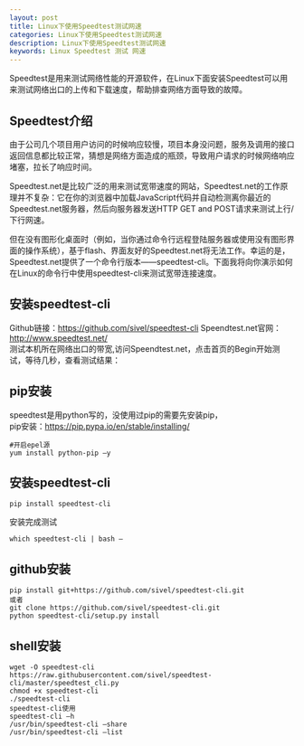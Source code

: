```yaml
---
layout: post
title: Linux下使用Speedtest测试网速
categories: Linux下使用Speedtest测试网速
description: Linux下使用Speedtest测试网速
keywords: Linux Speedtest 测试 网速
---
```


Speedtest是用来测试网络性能的开源软件，在Linux下面安装Speedtest可以用来测试网络出口的上传和下载速度，帮助排查网络方面导致的故障。

## Speedtest介绍
由于公司几个项目用户访问的时候响应较慢，项目本身没问题，服务及调用的接口返回信息都比较正常，猜想是网络方面造成的瓶颈，导致用户请求的时候网络响应堵塞，拉长了响应时间。

Speedtest.net是比较广泛的用来测试宽带速度的网站，Speedtest.net的工作原理并不复杂：它在你的浏览器中加载JavaScript代码并自动检测离你最近的Speedtest.net服务器，然后向服务器发送HTTP GET and POST请求来测试上行/下行网速。

但在没有图形化桌面时（例如，当你通过命令行远程登陆服务器或使用没有图形界面的操作系统），基于flash、界面友好的Speedtest.net将无法工作。幸运的是，Speedtest.net提供了一个命令行版本——speedtest-cli。下面我将向你演示如何在Linux的命令行中使用speedtest-cli来测试宽带连接速度。

## 安装speedtest-cli
Github链接：https://github.com/sivel/speedtest-cli
Speendtest.net官网：http://www.speedtest.net/  
测试本机所在网络出口的带宽,访问Speendtest.net，点击首页的Begin开始测试，等待几秒，查看测试结果：

## pip安装
speedtest是用python写的，没使用过pip的需要先安装pip，  
pip安装：https://pip.pypa.io/en/stable/installing/
```
#开启epel源
yum install python-pip –y
```

## 安装speedtest-cli
```
pip install speedtest-cli
```
安装完成测试
```
which speedtest-cli | bash –
```

## github安装
```
pip install git+https://github.com/sivel/speedtest-cli.git  
或者  
git clone https://github.com/sivel/speedtest-cli.git  
python speedtest-cli/setup.py install
```

## shell安装
```
wget -O speedtest-cli https://raw.githubusercontent.com/sivel/speedtest-cli/master/speedtest_cli.py
chmod +x speedtest-cli
./speedtest-cli
speedtest-cli使用
speedtest-cli –h
/usr/bin/speedtest-cli –share
/usr/bin/speedtest-cli –list
```
